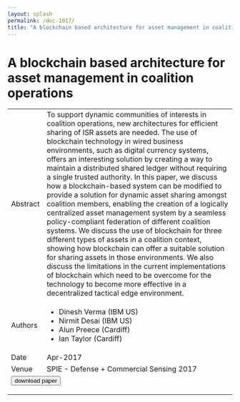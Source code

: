 ```yaml
---
layout: splash
permalink: /doc-1017/
title: "A blockchain based architecture for asset management in coalition operations"
---
```


# A blockchain based architecture for asset management in coalition operations

<table>
    <tbody>
    <tr>
        <td>Abstract</td>
        <td>To support dynamic communities of interests in coalition operations, new architectures for efficient sharing of ISR assets are needed. The use of blockchain technology in wired business environments, such as digital currency systems, offers an interesting solution by creating a way to maintain a distributed shared ledger without requiring a single trusted authority. In this paper, we discuss how a blockchain-based system can be modified to provide a solution for dynamic asset sharing amongst coalition members, enabling the creation of a logically centralized asset management system by a seamless policy-compliant federation of different coalition systems. We discuss the use of blockchain for three different types of assets in a coalition context, showing how blockchain can offer a suitable solution for sharing assets in those environments. We also discuss the limitations in the current implementations of blockchain which need to be overcome for the technology to become more effective in a decentralized tactical edge environment.</td>
    </tr>
    <tr>
        <td>Authors</td>
        <td>
            <ul>
                <li>Dinesh Verma (IBM US)</li>
                <li>Nirmit Desai (IBM US)</li>
                <li>Alun Preece (Cardiff)</li>
                <li>Ian Taylor (Cardiff)</li>
            </ul>
        </td>
    </tr>
    <tr>
        <td>Date</td>
        <td>Apr-2017</td>
    </tr>
    <tr>
        <td>Venue</td>
        <td>SPIE - Defense + Commercial Sensing 2017</td>
    </tr>
        <tr>
            <td colspan="2">
                <form method="get" action="https://dais-ita.org/sites/default/files/Block-Chain-Coalitions-v03.pdf">
                    <button type="submit">download paper</button>
                </form>
            </td>
        </tr>
    </tbody>
</table>
